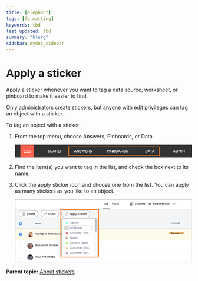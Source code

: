 ```yaml
---
title: [elephant]
tags: [formatting]
keywords: tbd
last_updated: tbd
summary: "blerg"
sidebar: mydoc_sidebar
---
```

# Apply a sticker

Apply a sticker whenever you want to tag a data source, worksheet, or pinboard to make it easier to find.

Only administrators create stickers, but anyone with edit privileges can tag an object with a sticker.

To tag an object with a sticker:

1.   From the top menu, choose Answers, Pinboards, or Data. 

     ![](../../images/choose_data_answers_pinboards.png "Choose Answers, Pinboards, or Data") 

2.   Find the item\(s\) you want to tag in the list, and check the box next to its name. 
3.   Click the apply sticker icon and choose one from the list. You can apply as many stickers as you like to an object.

     ![](../../images/apply_sticker.png "Choose a sticker to apply") 


**Parent topic:** [About stickers](../../admin/data_modeling/stickers_concept.html)

